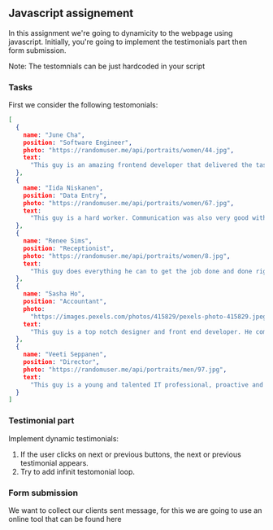 ## Javascript assignement
In this assignment we're going to dynamicity to the webpage using javascript. Initially, you're going to implement the testimonials part then form submission.



Note:
The testomnials can be just hardcoded in your script

### Tasks
First we consider the following testomonials:
```json
[
  {
    name: "June Cha",
    position: "Software Engineer",
    photo: "https://randomuser.me/api/portraits/women/44.jpg",
    text:
      "This guy is an amazing frontend developer that delivered the task exactly how we need it, do your self a favor and hire him, you will not be disappointed by the work delivered. He will go the extra mile to make sure that you are happy with your project. I will surely work again with him!"
  },
  {
    name: "Iida Niskanen",
    position: "Data Entry",
    photo: "https://randomuser.me/api/portraits/women/67.jpg",
    text:
      "This guy is a hard worker. Communication was also very good with him and he was very responsive all the time, something not easy to find in many freelancers. We'll definitely repeat with him."
  },
  {
    name: "Renee Sims",
    position: "Receptionist",
    photo: "https://randomuser.me/api/portraits/women/8.jpg",
    text:
      "This guy does everything he can to get the job done and done right. This is the second time I've hired him, and I'll hire him again in the future."
  },
  {
    name: "Sasha Ho",
    position: "Accountant",
    photo:
      "https://images.pexels.com/photos/415829/pexels-photo-415829.jpeg?h=350&auto=compress&cs=tinysrgb",
    text:
      "This guy is a top notch designer and front end developer. He communicates well, works fast and produces quality work. We have been lucky to work with him!"
  },
  {
    name: "Veeti Seppanen",
    position: "Director",
    photo: "https://randomuser.me/api/portraits/men/97.jpg",
    text:
      "This guy is a young and talented IT professional, proactive and responsible, with a strong work ethic. He is very strong in PSD2HTML conversions and HTML/CSS technology. He is a quick learner, eager to learn new technologies. He is focused and has the good dynamics to achieve due dates and outstanding results."
  }
]
```

### Testimonial part
Implement dynamic testimonials:
1. If the user clicks on next or previous buttons, the next or previous testimonial appears.
2. Try to add infinit testomonial loop.

### Form submission
We want to collect our clients sent message, for this we are going to use an online tool that can be found here